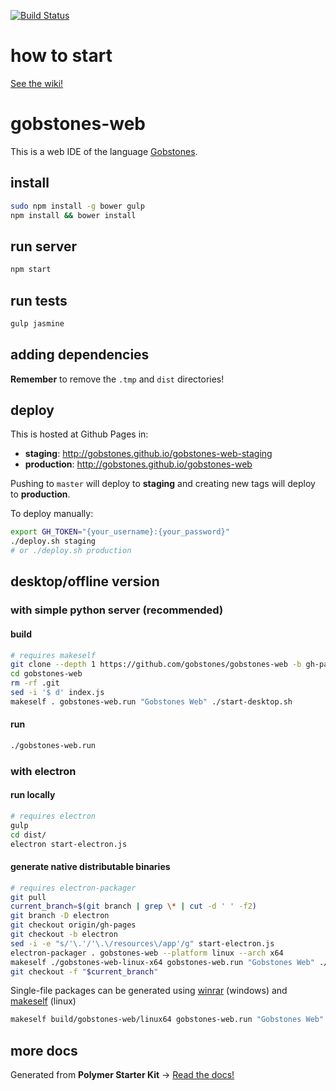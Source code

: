 [![Build Status](https://travis-ci.org/gobstones/gobstones-web.svg?branch=master)](https://travis-ci.org/gobstones/gobstones-web)

# how to start
[See the wiki!](https://github.com/gobstones/gobstones-web/wiki/Manual-t%C3%A9cnico)

# gobstones-web

This is a web IDE of the language [Gobstones](http://gobstones.github.io).

## install
```bash
sudo npm install -g bower gulp
npm install && bower install
```

## run server
```bash
npm start
```

## run tests
```bash
gulp jasmine
```

## adding dependencies
**Remember** to remove the `.tmp` and `dist` directories!

## deploy
This is hosted at Github Pages in:
- **staging**: http://gobstones.github.io/gobstones-web-staging
- **production**: http://gobstones.github.io/gobstones-web

Pushing to `master` will deploy to **staging** and creating new tags will deploy to **production**.

To deploy manually:
```bash
export GH_TOKEN="{your_username}:{your_password}"
./deploy.sh staging
# or ./deploy.sh production
```
## desktop/offline version

### with simple python server (recommended)

#### build
```bash
# requires makeself
git clone --depth 1 https://github.com/gobstones/gobstones-web -b gh-pages
cd gobstones-web
rm -rf .git
sed -i '$ d' index.js
makeself . gobstones-web.run "Gobstones Web" ./start-desktop.sh
```

#### run
```bash
./gobstones-web.run
```

### with electron

#### run locally
```bash
# requires electron
gulp
cd dist/
electron start-electron.js
```

#### generate native distributable binaries
```bash
# requires electron-packager
git pull
current_branch=$(git branch | grep \* | cut -d ' ' -f2)
git branch -D electron
git checkout origin/gh-pages
git checkout -b electron
sed -i -e "s/'\.'/'\.\/resources\/app'/g" start-electron.js
electron-packager . gobstones-web --pĺatform linux --arch x64
makeself ./gobstones-web-linux-x64 gobstones-web.run "Gobstones Web" ./gobstones-web
git checkout -f "$current_branch"
```

Single-file packages can be generated using [winrar](https://www.winrar.es/) (windows) and [makeself](https://github.com/megastep/makeself) (linux)

```bash
makeself build/gobstones-web/linux64 gobstones-web.run "Gobstones Web" ./gobstones-web
```

## more docs

Generated from **Polymer Starter Kit** -> [Read the docs!](https://github.com/gobstones/gobstones-web/blob/b3364b3afb34496da61dd129f27dd2ed4a915abb/README.md)
